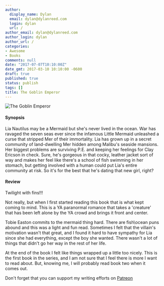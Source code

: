 ```yaml
---
author:
  display_name: Dylan
  email: dylan@dylanreed.com
  login: dylan
  url: /
author_email: dylan@dylanreed.com
author_login: dylan
author_url: /
categories:
- Awesome
- Books
comments: null
date: "2017-07-07T10:10:00Z"
date_gmt: 2017-03-10 10:10:00 -0600
draft: true
published: true
status: publish
tags: []
title: The Goblin Emperor
---
```

![The Goblin Emperor](https://raw.githubusercontent.com/dylanreed/dylanreed.com/gh-pages/Images/emerge.jpg)

<h4>Synopsis</h4>

Lia Nautilus may be a Mermaid but she's never lived in the ocean. War has ravaged the seven seas ever since the infamous Little Mermaid unleashed a curse that stripped Mer of their immortality. Lia has grown up in a secret community of land-dwelling Mer hidden among Malibu's seaside mansions. Her biggest problems are surviving P.E. and keeping her feelings for Clay Ericson in check. Sure, he's gorgeous in that cocky, leather jacket sort of way and makes her feel like there's a school of fish swimming in her stomach, but getting involved with a human could put Lia's entire community at risk. So it's for the best that he's dating that new girl, right? 

<h4>Review</h4>

Twilight with fins!!! 

Not really, but when I first started reading this book that is what kept coming to mind. This is a YA paranormal romance that takes a 'creature' that has been left alone by the YA crowd and brings it front and center. 

Tobie Easton commits to the mermaid thing hard. There are fish\ocean puns abound and this was a light and fun read. Sometimes I felt that the villain's motivation wasn't that great, and I found it hard to have sympathy for Lia since she had everything, except the boy she wanted. There wasn't a lot of things that didn't go her way in the rest of her life. 

At the end of the book I felt like things wrapped up a little too nicely. This is the first book in the series, and I am not sure that I feel there is more I want to read about. But, knowing me, I will probably read book two when it comes out. 

Don't forget that you can support my writing efforts on [Patreon](https://www.patreon.com/dylanreed)